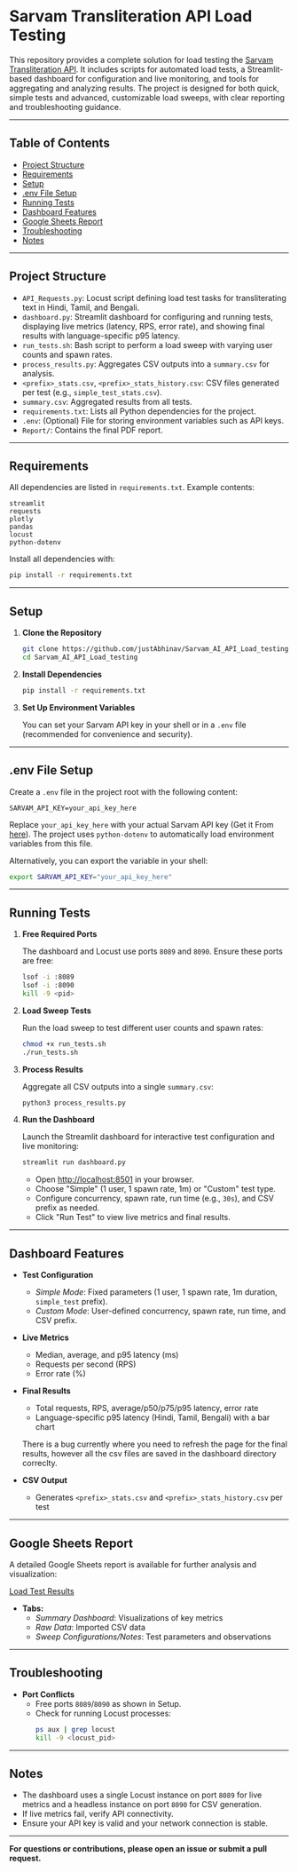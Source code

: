 # Sarvam Transliteration API Load Testing

This repository provides a complete solution for load testing the [Sarvam Transliteration API](https://docs.sarvam.ai/api-reference-docs/text/transliterate). It includes scripts for automated load tests, a Streamlit-based dashboard for configuration and live monitoring, and tools for aggregating and analyzing results. The project is designed for both quick, simple tests and advanced, customizable load sweeps, with clear reporting and troubleshooting guidance.

---

## Table of Contents

- [Project Structure](#project-structure)
- [Requirements](#requirements)
- [Setup](#setup)
- [.env File Setup](#env-file-setup)
- [Running Tests](#running-tests)
- [Dashboard Features](#dashboard-features)
- [Google Sheets Report](#google-sheets-report)
- [Troubleshooting](#troubleshooting)
- [Notes](#notes)

---

## Project Structure

- `API_Requests.py`: Locust script defining load test tasks for transliterating text in Hindi, Tamil, and Bengali.
- `dashboard.py`: Streamlit dashboard for configuring and running tests, displaying live metrics (latency, RPS, error rate), and showing final results with language-specific p95 latency.
- `run_tests.sh`: Bash script to perform a load sweep with varying user counts and spawn rates.
- `process_results.py`: Aggregates CSV outputs into a `summary.csv` for analysis.
- `<prefix>_stats.csv`, `<prefix>_stats_history.csv`: CSV files generated per test (e.g., `simple_test_stats.csv`).
- `summary.csv`: Aggregated results from all tests.
- `requirements.txt`: Lists all Python dependencies for the project.
- `.env`: (Optional) File for storing environment variables such as API keys.
- `Report/`: Contains the final PDF report.

---

## Requirements

All dependencies are listed in `requirements.txt`. Example contents:

```
streamlit
requests
plotly
pandas
locust
python-dotenv
```

Install all dependencies with:

```bash
pip install -r requirements.txt
```

---

## Setup

1. **Clone the Repository**

   ```bash
   git clone https://github.com/justAbhinav/Sarvam_AI_API_Load_testing
   cd Sarvam_AI_API_Load_testing
   ```

2. **Install Dependencies**

   ```bash
   pip install -r requirements.txt
   ```

3. **Set Up Environment Variables**

   You can set your Sarvam API key in your shell or in a `.env` file (recommended for convenience and security).

---

## .env File Setup

Create a `.env` file in the project root with the following content:

```
SARVAM_API_KEY=your_api_key_here
```

Replace `your_api_key_here` with your actual Sarvam API key (Get it From [here](https://dashboard.sarvam.ai/)). The project uses `python-dotenv` to automatically load environment variables from this file.

Alternatively, you can export the variable in your shell:

```bash
export SARVAM_API_KEY="your_api_key_here"
```

---

## Running Tests

1. **Free Required Ports**

   The dashboard and Locust use ports `8089` and `8090`. Ensure these ports are free:

   ```bash
   lsof -i :8089
   lsof -i :8090
   kill -9 <pid>
   ```

2. **Load Sweep Tests**

   Run the load sweep to test different user counts and spawn rates:

   ```bash
   chmod +x run_tests.sh
   ./run_tests.sh
   ```

3. **Process Results**

   Aggregate all CSV outputs into a single `summary.csv`:

   ```bash
   python3 process_results.py
   ```

4. **Run the Dashboard**

   Launch the Streamlit dashboard for interactive test configuration and live monitoring:

   ```bash
   streamlit run dashboard.py
   ```

   - Open [http://localhost:8501](http://localhost:8501) in your browser.
   - Choose "Simple" (1 user, 1 spawn rate, 1m) or "Custom" test type.
   - Configure concurrency, spawn rate, run time (e.g., `30s`), and CSV prefix as needed.
   - Click "Run Test" to view live metrics and final results.

---

## Dashboard Features

- **Test Configuration**
  - *Simple Mode*: Fixed parameters (1 user, 1 spawn rate, 1m duration, `simple_test` prefix).
  - *Custom Mode*: User-defined concurrency, spawn rate, run time, and CSV prefix.

- **Live Metrics**
  - Median, average, and p95 latency (ms)
  - Requests per second (RPS)
  - Error rate (%)

- **Final Results**
  - Total requests, RPS, average/p50/p75/p95 latency, error rate
  - Language-specific p95 latency (Hindi, Tamil, Bengali) with a bar chart

  There is a bug currently where you need to refresh the page for the final results, however all the csv files are saved in the dashboard directory correclty.

- **CSV Output**
  - Generates `<prefix>_stats.csv` and `<prefix>_stats_history.csv` per test

---

## Google Sheets Report

A detailed Google Sheets report is available for further analysis and visualization:

[Load Test Results](https://docs.google.com/spreadsheets/d/1q0pvpEDn8v3_VsigQ7yOEAKGq1fv7nacC9gM7VlR4Y4/)

- **Tabs:**
  - *Summary Dashboard*: Visualizations of key metrics
  - *Raw Data*: Imported CSV data
  - *Sweep Configurations/Notes*: Test parameters and observations

---

## Troubleshooting

- **Port Conflicts**
  - Free ports `8089`/`8090` as shown in Setup.
  - Check for running Locust processes:
    ```bash
    ps aux | grep locust
    kill -9 <locust_pid>
    ```

---

## Notes

- The dashboard uses a single Locust instance on port `8089` for live metrics and a headless instance on port `8090` for CSV generation.
- If live metrics fail, verify API connectivity.
- Ensure your API key is valid and your network connection is stable.

---

**For questions or contributions, please open an issue or submit a pull request.**